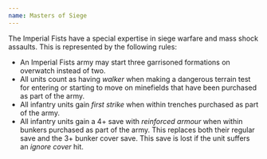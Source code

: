 ```yaml
---
name: Masters of Siege
---
```

The Imperial Fists have a special expertise in siege warfare and mass shock assaults. This is represented by the following rules:

* An Imperial Fists army may start three garrisoned formations on overwatch instead of two.
* All units count as having _walker_ when making a dangerous terrain test for entering or starting to move on minefields that have been purchased as part of the army.
* All infantry units gain _first strike_ when within trenches purchased as part of the army.
* All infantry units gain a 4+ save with _reinforced armour_ when within bunkers purchased as part of the army. This replaces both their regular save and the 3+ bunker cover save. This save is lost if the unit suffers an _ignore cover_ hit.
